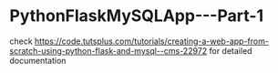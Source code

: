 # PythonFlaskMySQLApp---Part-1
check https://code.tutsplus.com/tutorials/creating-a-web-app-from-scratch-using-python-flask-and-mysql--cms-22972 for detailed documentation
